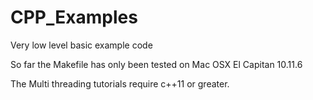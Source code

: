 # CPP_Examples
Very low level basic example code

So far the Makefile has only been tested on Mac OSX El Capitan 10.11.6


The Multi threading tutorials require c++11 or greater.
